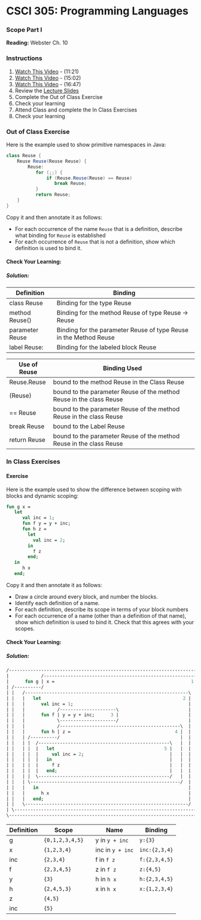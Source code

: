 # CSCI 305: Programming Languages

### Scope Part I

**Reading:** Webster Ch. 10

### Instructions
1. [Watch This Video](https://youtu.be/wHHHGuETLX0) - (11:21)
2. [Watch This Video](https://youtu.be/j1Zvt2S0ZUo) - (15:02)
3. [Watch This Video](https://youtu.be/jupr2rD9vwQ) - (16:47)
4. Review the [Lecture Slides](slides/Lecture19_21.pdf)
5. Complete the Out of Class Exercise
6. Check your learning
7. Attend Class and complete the In Class Exercises
8. Check your learning

### Out of Class Exercise
Here is the example used to show primitive namespaces in Java:
```java
class Reuse {
    Reuse Reuse(Reuse Reuse) {
        Reuse:
           for (;;) {
               if (Reuse.Reuse(Reuse) == Reuse)
                  break Reuse;
           }
           return Reuse;
    }
}
```
Copy it and then annotate it as follows:

- For each occurrence of the name `Reuse` that is a definition, describe what binding for `Reuse` is established
- For each occurrence of `Reuse` that is not a definition, show which definition is used to bind it.

#### Check Your Learning:

##### Solution:
Definition | Binding
---------- | -------
class Reuse | Binding for the type Reuse
method Reuse() | Binding for the method Reuse of type Reuse -> Reuse
parameter Reuse | Binding for the parameter Reuse of type Reuse in the Method Reuse
label Reuse: | Binding for the labeled block Reuse

Use of Reuse | Binding Used
------------ | ------------
Reuse.Reuse | bound to the method Reuse in the Class Reuse
(Reuse) | bound to the parameter Reuse of the method Reuse in the class Reuse
== Reuse | bound to the parameter Reuse of the method Reuse in the class Reuse
break Reuse | bound to the Label Reuse
return Reuse | bound to the parameter Reuse of the method Reuse in the class Reuse

### In Class Exercises

#### Exercise
Here is the example used to show the difference between scoping with blocks and dynamic scoping:
```ml
fun g x =
   let
      val inc = 1;
      fun f y = y + inc;
      fun h z =
        let
          val inc = 2;
        in
          f z
        end;
   in
      h x
   end;
```
Copy it and then annotate it as follows:
- Draw a circle around every block, and number the blocks.
- Identify each definition of a name.
- For each definition, describe its scope in terms of your block numbers
- For each occurrence of a name (other than a definition of that name), show which definition is used to bind it. Check that this agrees with your scopes.

#### Check Your Learning:

##### Solution:
```ml
/--------------------------------------------------------------------------\
|            /---------------------------------------------------------\ 0 |
|      fun g | x =                                                   1 |   |
| /----------/                                                         |   |
| |   /-------------------------------------------------------------\  |   |
| |   |   let                                                     2 |  |   |
| |   |      val inc = 1;                                           |  |   |
| |   |            /---------------------\                          |  |   |
| |   |      fun f | y = y + inc;      3 |                          |  |   |
| |   |            \---------------------/                          |  |   |
| |   |            /---------------------------------------------\  |  |   |
| |   |      fun h | z =                                       4 |  |  |   |
| |   | /----------/                                             |  |  |   |
| |   | |  /-------------------------------------------------\   |  |  |   |
| |   | |  |   let                                         5 |   |  |  |   |
| |   | |  |     val inc = 2;                                |   |  |  |   |
| |   | |  |   in                                            |   |  |  |   |
| |   | |  |     f z                                         |   |  |  |   |
| |   | |  |   end;                                          |   |  |  |   |
| |   | |  \-------------------------------------------------/   |  |  |   |
| |   | \--------------------------------------------------------/  |  |   |
| |   |   in                                                        |  |   |
| |   |      h x                                                    |  |   |
| |   |   end;                                                      |  |   |
| |   \-------------------------------------------------------------/  |   |
| \--------------------------------------------------------------------/   |
\--------------------------------------------------------------------------/
```

Definition | Scope |  | Name | Binding
---------- | ----- |--| ---- | -------
g | `{0,1,2,3,4,5}` | | y in `y + inc` | `y:{3}`
x | `{1,2,3,4}` | | inc in `y + inc` | `inc:{2,3,4}`
inc | `{2,3,4}` | | f in `f z` | `f:{2,3,4,5}`
f | `{2,3,4,5}` | | z in `f z` | `z:{4,5}`
y | `{3}` | | h in `h x` | `h:{2,3,4,5}`
h | `{2,4,5,3}` | | x in `h x` | `x:{1,2,3,4}`
z | `{4,5}` | |   |
inc | `{5}` | |   |
